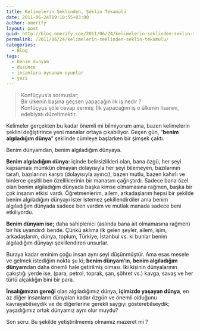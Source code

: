 ```yaml
---
title: Kelimelerin Şeklinden, Şeklin Tekamülü
date: 2011-06-24T19:10:55+03:00
author: omerify
layout: post
guid: http://blog.omerify.com/2011/06/24/kelimelerin-seklinden-seklin-tekamulu/
permalink: /2011/06/24/kelimelerin-seklinden-seklin-tekamulu/
categories:
  - Blog
tags:
  - benim dunyam
  - dusunce
  - insanlara oynanan oyunlar
  - yazi
---
```

<blockquote>
  <p>
    Konfüçyus’a sormuşlar;<br />Bir ülkenin başına geçsen yapacağın ilk iş nedir&nbsp;?<br />Konfüçyus şöle cevap vermiş: İlk yapacağım iş o ülkenin lisanını, edebiyatı düzeltmektir.
  </p>
</blockquote>

Kelimeler gerçekten bu kadar önemli mi bilmiyorum ama, bazen kelimelerin şeklini değiştirince yeni manalar ortaya çıkabiliyor. Geçen gün, “**benim algıladığım dünya**” şeklinde cümleye başlarken bir şimşek çaktı.

Benim dünyamdan, benim algıladığım dünyaya.

**Benim algıladığım dünya:** içinde belirsizlikleri olan, bana özgü, her şeyi kapsaması mümkün olmayan dolayısıyla her şeyi bilemeyen, bazılarının tarafı, bazılarının karşıtı (dolayısıyla ayırıcı), bazen mutlu, bazen kahırlı ve binlerce çeşitli ben özelliklerinin bir manasını çağrıştırdı. Sadece bana özel olan benim algıladığım dünyada başka kimse olmamasına rağmen, başka bir çok insanın etkisi vardı. Öğretmenlerim, ailem, arkadaşlarım hepsi bir şekilde benim algıladığım dünyayı ister istemez şekillendirdiler ama benim algıladığım dünyada sadece ben vardım ve mutlak manada sadece beni etkiliyordu.

**Benim dünyam ise;** daha sahiplenici (aslında bana ait olmamasına rağmen) bir his uyandırdı bende. Çünkü aklıma ilk gelen şeyler, ailem, işim, arkadaşlarım, dünya, toplum, Türkiye, İstanbul vs. ki bunlar benim algıladığım dünyayı şekillendiren unsurlar.

Buraya kadar eminim çoğu insan aynı şeyi düşünmüştür. Ama esas mesele ve gelmek istediğim nokta şu ki; **benim dünyam’ın**, **benim algıladığım dünyam**dan daha önemli hale getirilmiş olması. İki kişinin dünyalarının çakıştığı yerde ise, (para, petrol, toprak, şan, şöhret vs.) kavga, savaş ve her türlü alçaklığın bini bir para.

**İnsalığımızın gereği** olan algıladığımız dünya, **içimizde yaşayan dünya**, en az diğer insanların dünyaları kadar özgün ve önemli olduğunu kavrayabilseydik ve de diğerlerine gerekli saygıyı gösterebilseydik; yaşadığımız ortak dünyamız aynı olur muydu?

Son soru: Bu şekilde yetiştirilmemiş olmamız mazeret mi&nbsp;?